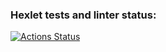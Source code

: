 ### Hexlet tests and linter status:
[![Actions Status](https://github.com/scatter27-lab/python-project-49/actions/workflows/hexlet-check.yml/badge.svg)](https://github.com/scatter27-lab/python-project-49/actions)